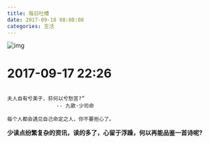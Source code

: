 ```yaml
---
title: 每日吐槽
date: 2017-09-18 08:08:08
categories: 生活
---
```


![img](http://omztd055g.bkt.clouddn.com/image/scene/er.jpg)

# 2017-09-17 22:26

```

夫人自有兮美子，荪何以兮愁苦?”
                -- 九歌·少司命 

每个人都会遇见自己命定之人，你不要担心了。

```

**少读点纷繁复杂的资讯，读的多了，心留于浮躁，何以再能品鉴一首诗呢?**


<!--more-->

